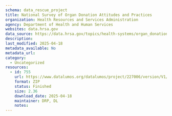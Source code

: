```yaml
---
schema: data_rescue_project 
title: National Survey of Organ Donation Attitudes and Practices
organization: Health Resources and Services Administration
agency: Department of Health and Human Services
websites: data.hrsa.gov
data_source: https://data.hrsa.gov/topics/health-systems/organ_donation_opinion_survey-data
description: 
last_modified: 2025-04-18
metadata_available: No
metadata_url: 
category:
  - Uncategorized
resources:
  - id: 755
    url: https://www.datalumos.org/datalumos/project/227006/version/V1/view
    format: ZIP
    status: Finished
    size: 2.36
    download_date: 2025-04-18
    maintainer: DRP, DL
    notes: 
---
```


